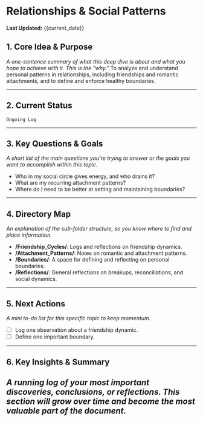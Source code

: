 # Relationships & Social Patterns

**Last Updated:** {{current_date}}

## 1. Core Idea & Purpose
*A one-sentence summary of what this deep dive is about and what you hope to achieve with it. This is the "why."*
To analyze and understand personal patterns in relationships, including friendships and romantic attachments, and to define and enforce healthy boundaries.

---

## 2. Current Status
`Ongoing Log`

---

## 3. Key Questions & Goals
*A short list of the main questions you're trying to answer or the goals you want to accomplish within this topic.*
- Who in my social circle gives energy, and who drains it?
- What are my recurring attachment patterns?
- Where do I need to be better at setting and maintaining boundaries?

---

## 4. Directory Map
*An explanation of the sub-folder structure, so you know where to find and place information.*
- **/Friendship_Cycles/**: Logs and reflections on friendship dynamics.
- **/Attachment_Patterns/**: Notes on romantic and attachment patterns.
- **/Boundaries/**: A space for defining and reflecting on personal boundaries.
- **/Reflections/**: General reflections on breakups, reconciliations, and social dynamics.

---

## 5. Next Actions
*A mini to-do list for this specific topic to keep momentum.*
- [ ] Log one observation about a friendship dynamic.
- [ ] Define one important boundary.

---

## 6. Key Insights & Summary
*A running log of your most important discoveries, conclusions, or reflections. This section will grow over time and become the most valuable part of the document.*
- 